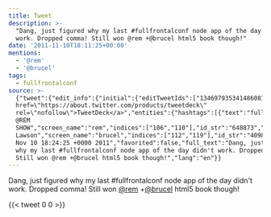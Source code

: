 ```yaml
---
title: Tweet
description: >-
  "Dang, just figured why my last #fullfrontalconf node app of the day didn't
  work. Dropped comma! Still won @rem +@brucel html5 book though!"
date: '2011-11-10T18:11:25+00:00'
mentions:
  - '@rem'
  - '@brucel'
tags:
  - fullfrontalconf
source: >-
  {"tweet":{"edit_info":{"initial":{"editTweetIds":["134697935341486081"],"editableUntil":"2011-11-10T19:24:25.009Z","editsRemaining":"5","isEditEligible":true}},"retweeted":false,"source":"<a
  href=\"https://about.twitter.com/products/tweetdeck\"
  rel=\"nofollow\">TweetDeck</a>","entities":{"hashtags":[{"text":"fullfrontalconf","indices":["31","47"]}],"symbols":[],"user_mentions":[{"name":"THAT
  @REM
  SHOW","screen_name":"rem","indices":["106","110"],"id_str":"648873","id":"648873"},{"name":"Bruce
  Lawson","screen_name":"brucel","indices":["112","119"],"id_str":"409823","id":"409823"}],"urls":[]},"display_text_range":["0","138"],"favorite_count":"0","id_str":"134697935341486081","truncated":false,"retweet_count":"0","id":"134697935341486081","created_at":"Thu
  Nov 10 18:24:25 +0000 2011","favorited":false,"full_text":"Dang, just figured
  why my last #fullfrontalconf node app of the day didn't work. Dropped comma!
  Still won @rem +@brucel html5 book though!","lang":"en"}}
---
```

Dang, just figured why my last #fullfrontalconf node app of the day didn't work. Dropped comma! Still won [@rem](https://twitter.com/@rem) +[@brucel](https://twitter.com/@brucel) html5 book though!
    
{{< tweet 0 0 >}}
    
